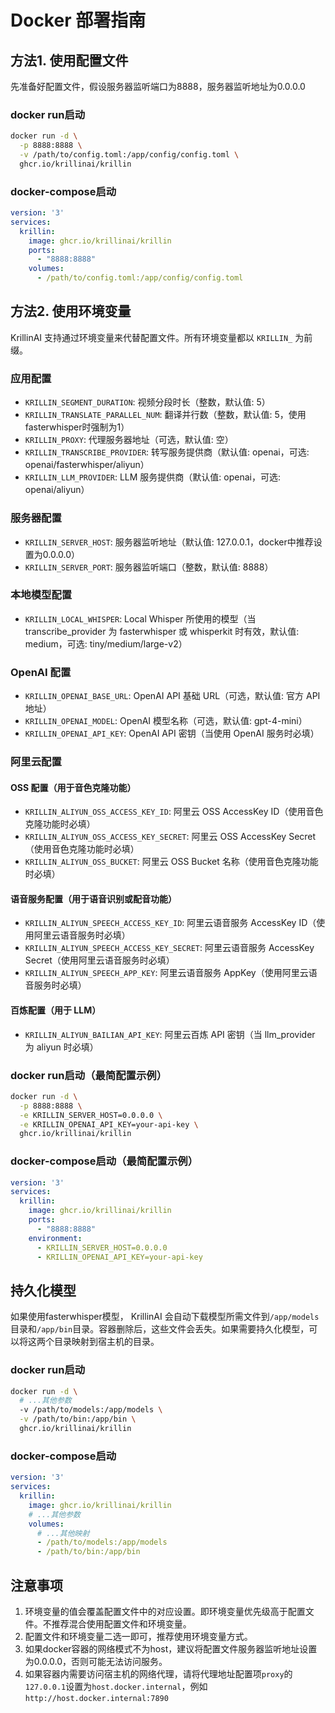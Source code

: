 # Docker 部署指南

## 方法1. 使用配置文件
先准备好配置文件，假设服务器监听端口为8888，服务器监听地址为0.0.0.0

### docker run启动
```bash
docker run -d \
  -p 8888:8888 \
  -v /path/to/config.toml:/app/config/config.toml \
  ghcr.io/krillinai/krillin
```

### docker-compose启动
```yaml
version: '3'
services:
  krillin:
    image: ghcr.io/krillinai/krillin
    ports:
      - "8888:8888"
    volumes:
      - /path/to/config.toml:/app/config/config.toml
```

## 方法2. 使用环境变量

KrillinAI 支持通过环境变量来代替配置文件。所有环境变量都以 `KRILLIN_` 为前缀。

### 应用配置
- `KRILLIN_SEGMENT_DURATION`: 视频分段时长（整数，默认值: 5）
- `KRILLIN_TRANSLATE_PARALLEL_NUM`: 翻译并行数（整数，默认值: 5，使用fasterwhisper时强制为1）
- `KRILLIN_PROXY`: 代理服务器地址（可选，默认值: 空）
- `KRILLIN_TRANSCRIBE_PROVIDER`: 转写服务提供商（默认值: openai，可选: openai/fasterwhisper/aliyun）
- `KRILLIN_LLM_PROVIDER`: LLM 服务提供商（默认值: openai，可选: openai/aliyun）

### 服务器配置
- `KRILLIN_SERVER_HOST`: 服务器监听地址（默认值: 127.0.0.1，docker中推荐设置为0.0.0.0）
- `KRILLIN_SERVER_PORT`: 服务器监听端口（整数，默认值: 8888）

### 本地模型配置
- `KRILLIN_LOCAL_WHISPER`: Local Whisper 所使用的模型（当 transcribe_provider 为 fasterwhisper 或 whisperkit 时有效，默认值: medium，可选: tiny/medium/large-v2）

### OpenAI 配置
- `KRILLIN_OPENAI_BASE_URL`: OpenAI API 基础 URL（可选，默认值: 官方 API 地址）
- `KRILLIN_OPENAI_MODEL`: OpenAI 模型名称（可选，默认值: gpt-4-mini）
- `KRILLIN_OPENAI_API_KEY`: OpenAI API 密钥（当使用 OpenAI 服务时必填）

### 阿里云配置

#### OSS 配置（用于音色克隆功能）
- `KRILLIN_ALIYUN_OSS_ACCESS_KEY_ID`: 阿里云 OSS AccessKey ID（使用音色克隆功能时必填）
- `KRILLIN_ALIYUN_OSS_ACCESS_KEY_SECRET`: 阿里云 OSS AccessKey Secret（使用音色克隆功能时必填）
- `KRILLIN_ALIYUN_OSS_BUCKET`: 阿里云 OSS Bucket 名称（使用音色克隆功能时必填）

#### 语音服务配置（用于语音识别或配音功能）
- `KRILLIN_ALIYUN_SPEECH_ACCESS_KEY_ID`: 阿里云语音服务 AccessKey ID（使用阿里云语音服务时必填）
- `KRILLIN_ALIYUN_SPEECH_ACCESS_KEY_SECRET`: 阿里云语音服务 AccessKey Secret（使用阿里云语音服务时必填）
- `KRILLIN_ALIYUN_SPEECH_APP_KEY`: 阿里云语音服务 AppKey（使用阿里云语音服务时必填）

#### 百炼配置（用于 LLM）
- `KRILLIN_ALIYUN_BAILIAN_API_KEY`: 阿里云百炼 API 密钥（当 llm_provider 为 aliyun 时必填）

### docker run启动（最简配置示例）
```bash
docker run -d \
  -p 8888:8888 \
  -e KRILLIN_SERVER_HOST=0.0.0.0 \
  -e KRILLIN_OPENAI_API_KEY=your-api-key \
  ghcr.io/krillinai/krillin
```

### docker-compose启动（最简配置示例）
```yaml
version: '3'
services:
  krillin:
    image: ghcr.io/krillinai/krillin
    ports:
      - "8888:8888"
    environment:
      - KRILLIN_SERVER_HOST=0.0.0.0
      - KRILLIN_OPENAI_API_KEY=your-api-key
```

## 持久化模型
如果使用fasterwhisper模型， KrillinAI 会自动下载模型所需文件到`/app/models`目录和`/app/bin`目录。容器删除后，这些文件会丢失。如果需要持久化模型，可以将这两个目录映射到宿主机的目录。

### docker run启动
```bash
docker run -d \
  # ...其他参数
  -v /path/to/models:/app/models \
  -v /path/to/bin:/app/bin \
  ghcr.io/krillinai/krillin
```

### docker-compose启动
```yaml
version: '3'
services:
  krillin:
    image: ghcr.io/krillinai/krillin
    # ...其他参数
    volumes:
      # ...其他映射
      - /path/to/models:/app/models
      - /path/to/bin:/app/bin
```

## 注意事项
1. 环境变量的值会覆盖配置文件中的对应设置。即环境变量优先级高于配置文件。不推荐混合使用配置文件和环境变量。
2. 配置文件和环境变量二选一即可，推荐使用环境变量方式。
3. 如果docker容器的网络模式不为host，建议将配置文件服务器监听地址设置为0.0.0.0，否则可能无法访问服务。
4. 如果容器内需要访问宿主机的网络代理，请将代理地址配置项`proxy`的`127.0.0.1`设置为`host.docker.internal`，例如`http://host.docker.internal:7890`